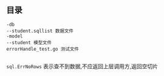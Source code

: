 ## 目录
```text
-db
--student.sqllist 数据文件
-model
--student 模型文件
errorHandle_test.go 测试文件
 
```

`sql.ErrNoRows` 表示查不到数据,不应返回上层调用方,返回空切片